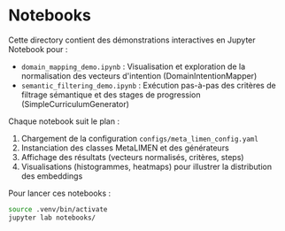 # Notebooks

Cette directory contient des démonstrations interactives en Jupyter Notebook pour :

- `domain_mapping_demo.ipynb` : Visualisation et exploration de la normalisation des vecteurs d'intention (DomainIntentionMapper)
- `semantic_filtering_demo.ipynb` : Exécution pas-à-pas des critères de filtrage sémantique et des stages de progression (SimpleCurriculumGenerator)

Chaque notebook suit le plan :
1. Chargement de la configuration `configs/meta_limen_config.yaml`
2. Instanciation des classes MetaLIMEN et des générateurs
3. Affichage des résultats (vecteurs normalisés, critères, steps)
4. Visualisations (histogrammes, heatmaps) pour illustrer la distribution des embeddings

Pour lancer ces notebooks :

```bash
source .venv/bin/activate
jupyter lab notebooks/
``` 